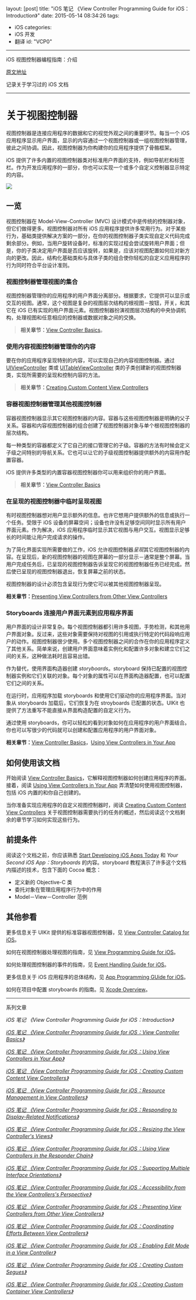 layout: [post]
title: "iOS 笔记 《View Controller Programming Guide for iOS：Introduction》"
date: 2015-05-14 08:34:26
tags: 
- iOS
categories: 
- iOS 开发
- 翻译
id: "VCP0"

---

iOS 视图控制器编程指南：介绍

<!-- more -->

[原文地址](https://developer.apple.com/library/ios/featuredarticles/ViewControllerPGforiPhoneOS/Introduction/Introduction.html#//apple_ref/doc/uid/TP40007457-CH1-SW1)

记录关于学习过的 iOS 文档

---

# 关于视图控制器

视图控制器是连接应用程序的数据和它的视觉外观之间的重要环节。每当一个 iOS 应用程序显示用户界面，显示的内容通过一个视图控制器或一组视图控制器管理，彼此之间协调。因此，视图控制器为你构建你的应用程序提供了骨骼框架。

iOS 提供了许多内置的视图控制器类对标准用户界面的支持，例如导航栏和标签栏。作为开发应用程序的一部分，你也可以实现一个或多个自定义控制器显示特定的内容。

![](./navigation_interface_2x.png)

## 一览
视图控制器在 Model-View-Controller (MVC) 设计模式中是传统的控制器对象，但它们做得更多。视图控制器对所有 iOS 应用程序提供许多常用行为。对于某些行为，基础类提供解决方案的一部分，在你的视图控制器子类实现自定义代码完成剩余部分。例如，当用户旋转设备时，标准的实现过程会尝试旋转用户界面；但是，你的子类决定用户界面是否应该旋转，如果是，应该对视图配置如何应对新方向的更改。因此，结构化基础类和与具体子类的组合使你轻松的自定义应用程序的行为同时符合平台设计准则。

### 视图控制器管理视图的集合
视图控制器管理你的应用程序的用户界面分离部分。根据要求，它提供可以显示或交互的视图。通常，这个视图是复杂的视图层次结构的根视图－按钮，开关，和其它在 iOS 已有实现的用户界面元素。视图控制器扮演视图层次结构的中央协调机构，处理视图和任意相应的控制器或数据对象之间的交换。

> **相关章节：**[View Controller Basics](https://developer.apple.com/library/ios/featuredarticles/ViewControllerPGforiPhoneOS/AboutViewControllers/AboutViewControllers.html#//apple_ref/doc/uid/TP40007457-CH112-SW10)。

### 使用内容视图控制器管理你的内容
要在你的应用程序呈现特别的内容，可以实现自己的内容视图控制器。通过 [UIViewController](https://developer.apple.com/library/ios/documentation/UIKit/Reference/UIViewController_Class/index.html#//apple_ref/occ/cl/UIViewController) 类或 [UITableViewController](https://developer.apple.com/library/ios/documentation/UIKit/Reference/UITableViewController_Class/index.html#//apple_ref/occ/cl/UITableViewController) 类的子类创建新的视图控制器类，实现所需要的呈现和控制内容的方法。

> **相关章节：**[Creating Custom Content View Controllers](https://developer.apple.com/library/ios/featuredarticles/ViewControllerPGforiPhoneOS/BasicViewControllers/BasicViewControllers.html#//apple_ref/doc/uid/TP40007457-CH101-SW1)


### 容器视图控制器管理其他视图控制器
容器视图控制器显示其它视图控制器的内容。容器与这些视图控制器是明确的父子关系。容器和内容视图控制器的组合创建了视图控制器对象与单个根视图控制器的层次结构。

每一种类型的容器都定义了它自己的接口管理它的子级。容器的方法有时候会定义子级之间特别的导航关系。它也可以让它的子级视图控制器提供额外的内容用作配置容器。

iOS 提供许多类型的内置容器视图控制器你可以用来组织你的用户界面。

> **相关章节：**[View Controller Basics](https://developer.apple.com/library/ios/featuredarticles/ViewControllerPGforiPhoneOS/BasicViewControllers/BasicViewControllers.html#//apple_ref/doc/uid/TP40007457-CH101-SW1)

### 在呈现的视图控制器中临时呈现视图

有时视图控制器想对用户显示额外的信息。也许它想用户提供额外的信息或执行一个任务。受限于 iOS 设备的屏幕空间；设备也许没有足够空间同时显示所有用户界面元素。作为解决，iOS 应用程序临时显示其它视图与用户交互。视图显示足够长的时间能让用户完成请求的操作。

为了简化界面实现所需要做的工作，iOS 允许视图控制器*呈现*其它视图控制器的内容。在呈现后，新的视图控制器的视图在屏幕的一部分显示－通常是整个屏幕。当用户完成任务后，已呈现的视图控制器告诉呈现它的视图控制器任务已经完成。然后使已呈现的视图控制器退出，恢复屏幕之前的状态。

视图控制器的设计必须包含呈现行为使它可以被其他视图控制器呈现。

**相关章节：**[Presenting View Controllers from Other View Controllers](https://developer.apple.com/library/ios/featuredarticles/ViewControllerPGforiPhoneOS/ModalViewControllers/ModalViewControllers.html#//apple_ref/doc/uid/TP40007457-CH111-SW1)

### Storyboards 连接用户界面元素到应用程序界面
用户界面的设计非常复杂。每个视图控制器都引用许多视图，手势检测，和其他用户界面对象。反过来，这些对象需要保持对视图的引用或执行特定的代码段响应用户的动作。视图控制器很少使用。多个视图控制器之间的合作在你的应用程序定义了其他关系。简单来说，创建用户界面意味着实例化和配置许多对象和建立它们之间的关系，这种做法耗时且容易出错。

作为替代，使用界面构造器创建 *storyboards*。storyboard 保持已配置的视图控制器实例和它们关联的对象。每个对象的属性可以在界面构造器配置，也可以配置它们之间的关系。

在运行时，应用程序加载 storyboards 和使用它们驱动你的应用程序界面。当对象从 storyboards 加载后，它们恢复为在 stroyboards 已配置的状态。UIKit 也提供了方法重写不能直接从界面构造配置的自定义行为。

通过使用 storyboards，你可以轻松的看到对象如何在应用程序的用户界面结合。你也可以写很少的代码就可以创建和配置应用程序的用户界面对象。

**相关章节：**[View Controller Basics](https://developer.apple.com/library/ios/featuredarticles/ViewControllerPGforiPhoneOS/AboutViewControllers/AboutViewControllers.html#//apple_ref/doc/uid/TP40007457-CH112-SW10)，[Using View Controllers in Your App](https://developer.apple.com/library/ios/featuredarticles/ViewControllerPGforiPhoneOS/UsingViewControllersinYourApplication/UsingViewControllersinYourApplication.html#//apple_ref/doc/uid/TP40007457-CH6-SW1)


## 如何使用该文档
开始阅读 [View Controller Basics](https://developer.apple.com/library/ios/featuredarticles/ViewControllerPGforiPhoneOS/AboutViewControllers/AboutViewControllers.html#//apple_ref/doc/uid/TP40007457-CH112-SW10)，它解释视图控制器如何创建应用程序的界面。接着，阅读 [Using View Controllers in Your App](https://developer.apple.com/library/ios/featuredarticles/ViewControllerPGforiPhoneOS/UsingViewControllersinYourApplication/UsingViewControllersinYourApplication.html#//apple_ref/doc/uid/TP40007457-CH6-SW1) 弄清楚如何使用视图控制器，包括 iOS 内置的和你自己创建的。

当你准备实现应用程序的自定义视图控制器时，阅读 [Creating Custom Content View Controllers](https://developer.apple.com/library/ios/featuredarticles/ViewControllerPGforiPhoneOS/BasicViewControllers/BasicViewControllers.html#//apple_ref/doc/uid/TP40007457-CH101-SW1) 关于视图控制器需要执行的任务的概述，然后阅读这个文档剩余的章节学习如何实现这些行为。

## 前提条件
阅读这个文档之前，你应该熟悉 [Start Developing iOS Apps Today](https://developer.apple.com/library/ios/referencelibrary/GettingStarted/RoadMapiOS/index.html#//apple_ref/doc/uid/TP40011343) 和 *Your Second iOS App：Storyboards* 的内容。storyboard 教程演示了许多这个文档内描述的技术，包含下面的 Cocoa 概念：

- 定义新的 Objective-C 类
- 委托对象在管理应用程序行为中的作用
- Model－View－Controller 范例


## 其他参看

更多信息关于 UIKit 提供的标准容器视图控制器，见 [View Controller Catalog for iOS](https://developer.apple.com/library/ios/documentation/WindowsViews/Conceptual/ViewControllerCatalog/Introduction.html#//apple_ref/doc/uid/TP40011313)。

如何在视图控制器处理视图的指南，见 [View Programming Guide for iOS](https://developer.apple.com/library/ios/documentation/WindowsViews/Conceptual/ViewPG_iPhoneOS/Introduction/Introduction.html#//apple_ref/doc/uid/TP40009503)。

如何处理视图控制器的事件的指南，见 [Event Handling Guide for iOS](https://developer.apple.com/library/ios/documentation/EventHandling/Conceptual/EventHandlingiPhoneOS/Introduction/Introduction.html#//apple_ref/doc/uid/TP40009541)。

更多信息关于 iOS 应用程序的总体结构，见 [App Programming GUide for iOS](https://developer.apple.com/library/ios/documentation/iPhone/Conceptual/iPhoneOSProgrammingGuide/Introduction/Introduction.html#//apple_ref/doc/uid/TP40007072)。

如何在项目中配置 storyboards 的指南。见 [Xcode Overview](https://developer.apple.com/library/ios/documentation/ToolsLanguages/Conceptual/Xcode_Overview/index.html#//apple_ref/doc/uid/TP40010215)。

---


系列文章

*iOS 笔记 《View Controller Programming Guide for iOS：Introduction》*

[*iOS 笔记 《View Controller Programming Guide for iOS：View Controller Basics》*](../VCP1) 

[*iOS 笔记 《View Controller Programming Guide for iOS：Using View Controllers in Your App》*](../VCP2) 

[*iOS 笔记 《View Controller Programming Guide for iOS：Creating Custom Content View Controllers》*](../VCP3)

[*iOS 笔记 《View Controller Programming Guide for iOS：Resource Management in View Controllers》*](../VCP4) 

[*iOS 笔记 《View Controller Programming Guide for iOS：Responding to Display-Related Notifications》*](../VCP5) 

[*iOS 笔记 《View Controller Programming Guide for iOS：Resizing the View Controller's Views》*](../VCP6) 

[*iOS 笔记 《View Controller Programming Guide for iOS：Using View Controllers in the Responder Chain》*](../VCP7) 

[*iOS 笔记 《View Controller Programming Guide for iOS：Supporting Multiple Interface Orientations》*](../VCP8) 

[*iOS 笔记 《View Controller Programming Guide for iOS：Accessibility from the View Controllers's Perspective》*](../VCP9) 

[*iOS 笔记 《View Controller Programming Guide for iOS：Presenting View Controllers from Other View Controllers》*](../VCP10) 

[*iOS 笔记 《View Controller Programming Guide for iOS：Coordinating Efforts Between View Controllers》*](../VCP11) 

[*iOS 笔记 《View Controller Programming Guide for iOS：Enabling Edit Mode in a View Controller》*](../VCP12) 

[*iOS 笔记 《View Controller Programming Guide for iOS：Creating Custom Segues》*](../VCP13) 

[*iOS 笔记 《View Controller Programming Guide for iOS：Creating Custom Container View Controllers》*](../VCP14)



